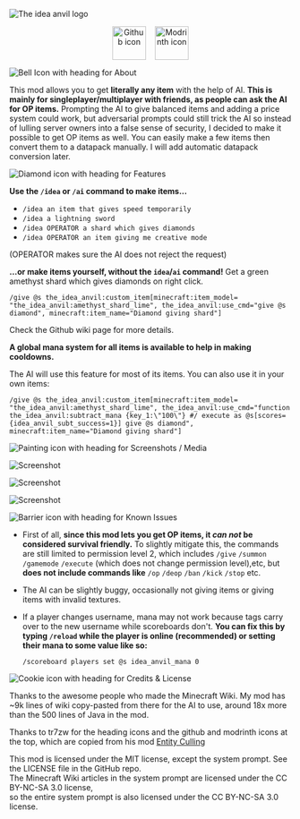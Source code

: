 <!--
    +===============================================+
    |If you are viewing this in raw, go to this link|
    | https://github.com/itzmetanjim/the-idea-anvil/|
    |to get to the actual README.md file.           |
    +===============================================+
    -->
![The idea anvil logo](https://cdn.modrinth.com/data/cached_images/fffaddc7d41fa463eff357cacfeca75fc69b46b8.png)

<div align="center" style="display: flex; gap: 16px; justify-content: center;">
  <a href="https://github.com/itzmetanjim/the-idea-anvil">
    <img src="https://cdn.modrinth.com/data/cached_images/14bb5f6380dbf0e9a0bc20179ef4d9728b0f88d9.png" alt="Github icon" height="60">
  </a>
  <a href="https://modrinth.com/mod/idea_anvil">
    <img src="https://cdn.modrinth.com/data/cached_images/2df5ae65196aa7a4a0aef20e208c0005ff06471f.png" alt="Modrinth icon" height="60">
  </a>
</div>

![Bell Icon with heading for About](https://cdn.modrinth.com/data/cached_images/9872283263bf494fa11d3c3b54326d1b5f64c0ba_0.webp)

This mod allows you to get **literally any item** with the help of AI. **This is mainly for singleplayer/multiplayer with friends, as people can ask the AI for OP items.** Prompting the AI to give balanced items and adding a price system could work, but adversarial prompts could still trick the AI so instead of lulling server owners into a false sense of security, I decided to make it possible to get OP items as well. You can easily make a few items then convert them to a datapack manually. I will add automatic datapack conversion later.

![Diamond icon with heading for Features](https://cdn.modrinth.com/data/cached_images/0a158a66eb2a9b28d3b096ca6b863247680bfc3b_0.webp)

**Use the `/idea` or `/ai` command to make items...**

- `/idea an item that gives speed temporarily`
- `/idea a lightning sword`
- `/idea OPERATOR a shard which gives diamonds`
- `/idea OPERATOR an item giving me creative mode` 

(OPERATOR makes sure the AI does not reject the request)

**...or make items yourself, without the `idea`/`ai` command!**
Get a green amethyst shard which gives diamonds on right click.

`/give @s the_idea_anvil:custom_item[minecraft:item_model= "the_idea_anvil:amethyst_shard_lime", the_idea_anvil:use_cmd="give @s diamond", minecraft:item_name="Diamond giving shard"]`

Check the Github wiki page for more details.

**A global mana system for all items is available to help in making cooldowns.**

The AI will use this feature for most of its items. You can also use it in your own items:

`/give @s the_idea_anvil:custom_item[minecraft:item_model= "the_idea_anvil:amethyst_shard_lime", the_idea_anvil:use_cmd="function the_idea_anvil:subtract_mana {key_1:\"100\"} #/ execute as @s[scores={idea_anvil_subt_success=1}] give @s diamond", minecraft:item_name="Diamond giving shard"]`

![Painting icon with heading for Screenshots / Media](https://cdn.modrinth.com/data/cached_images/0e39ebe56a7cbf7f8cd6472257b22340e0b10e33_0.webp)

![Screenshot](https://cdn.modrinth.com/data/cached_images/539795e6d01da36e62910c9f1b628632f0b1fd27.png)

![Screenshot](https://cdn.modrinth.com/data/cached_images/4683d529b6d2234b366438dc57dfe43bd810dbae.png)

![Screenshot](https://cdn.modrinth.com/data/cached_images/261c34e08eded95796653ca726c8b229d0fbe74c.png)

![Barrier icon with heading for Known Issues](https://cdn.modrinth.com/data/cached_images/6e5b2599c9c8720694bdaa7e930547bff808d486.png)

- First of all, **since this mod lets you get OP items, it _can not_ be considered survival friendly.** To slightly mitigate this, the commands are still limited to permission level 2, which includes `/give` `/summon` `/gamemode` `/execute` (which does not change permission level),etc, but **does not include commands like** `/op` `/deop` `/ban` `/kick` `/stop` etc.

- The AI can be slightly buggy, occasionally not giving items or giving items with invalid textures.

- If a player changes username, mana may not work because tags carry over to the new username while scoreboards don't. **You can fix this by typing `/reload` while the player is online (recommended) or setting their mana to some value like so:**

  `/scoreboard players set @s idea_anvil_mana 0`

![Cookie icon with heading for Credits & License](https://cdn.modrinth.com/data/cached_images/a6fd2f4b99d0eb58ac094d54eccdbcaf2e4687a2_0.webp)

Thanks to the awesome people who made the Minecraft Wiki. My mod has ~9k lines of wiki copy-pasted from there for the AI to use, around 18x more than the 500 lines of Java in the mod.

Thanks to tr7zw for the heading icons and the github and modrinth icons at the top, which are copied from his mod [Entity Culling](https://modrinth.com/mod/entityculling)

This mod is licensed under the MIT license, except the system prompt. See the LICENSE file in the GitHub repo.\
The Minecraft Wiki articles in the system prompt are licensed under the CC BY-NC-SA 3.0 license,\
so the entire system prompt is also licensed under the CC BY-NC-SA 3.0 license.



